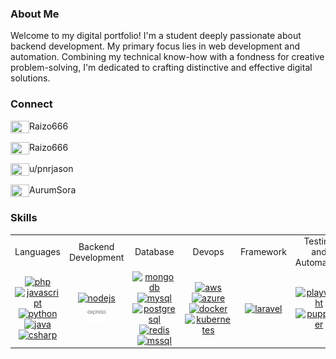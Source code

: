 ### About Me
Welcome to my digital portfolio! I'm a student deeply passionate about backend development. My primary focus lies in web development and automation. Combining my technical know-how with a fondness for creative problem-solving, I'm dedicated to crafting distinctive and effective digital solutions.

### Connect
<p align="left">
<img align="center" src="https://www.svgrepo.com/show/331368/discord-v2.svg" height="20" width="30"/>Raizo666
</p>
<p align="left">
<img align="center" src="https://www.svgrepo.com/show/452115/telegram.svg" height="20" width="30"/>Raizo666
</p>
<p align="left">
<img align="center" src="https://www.svgrepo.com/show/452094/reddit.svg" height="20" width="30"/>u/pnrjason
</p>
<p align="left">
<img align="center" src="https://www.svgrepo.com/show/448251/twitch.svg" height="20" width="30"/>AurumSora
</p>

### Skills
<table>
    <tr>
        <td align="center">Languages</td>
        <td align="center">Backend Development</td>
        <td align="center">Database</td>
        <td align="center">Devops</td>
        <td align="center">Framework</td>
        <td align="center">Testing and Automation</td>
        <td align="center">Software</td>
    </tr>
    <tr>
        <td align="center">
            <a href="https://www.php.net" target="_blank"><img src="https://www.svgrepo.com/show/452088/php.svg" alt="php" width="30" height="30"></a>
            <a href="https://www.javascript.com/" target="_blank"><img src="https://www.svgrepo.com/show/353925/javascript.svg" alt="javascript" width="30" height="30"></a>
            <a href="https://www.python.org" target="_blank"><img src="https://www.svgrepo.com/show/452091/python.svg" alt="python" width="30" height="30"></a>
            <a href="https://www.java.com" target="_blank"><img src="https://www.svgrepo.com/show/452234/java.svg" alt="java" width="30" height="30"></a>
            <a href="https://www.w3schools.com/cs/" target="_blank"><img src="https://www.svgrepo.com/show/452184/csharp.svg" alt="csharp" width="30" height="30"></a>
        </td>
        <td align="center">
            <a href="https://nodejs.org" target="_blank"><img src="https://www.svgrepo.com/show/439238/nodejs.svg" alt="nodejs" width="30" height="30"></a>
            <a href="https://expressjs.com" target="_blank"><img src="https://raw.githubusercontent.com/devicons/devicon/master/icons/express/express-original-wordmark.svg" alt="express" width="30" height="30"></a>
        </td>
        <td align="center">
            <a href="https://www.mongodb.com" target="_blank"><img src="https://www.svgrepo.com/show/331488/mongodb.svg" alt="mongodb" width="30" height="30"></a>
            <a href="https://www.mysql.com" target="_blank"><img src="https://www.svgrepo.com/show/303251/mysql-logo.svg" alt="mysql" width="30" height="30"></a>
            <a href="https://www.postgresql.org" target="_blank"><img src="https://www.svgrepo.com/show/303301/postgresql-logo.svg" alt="postgresql" width="30" height="30"></a>
            <a href="https://redis.io" target="_blank"><img src="https://www.svgrepo.com/show/354272/redis.svg" alt="redis" width="30" height="30"></a>
            <a href="https://www.microsoft.com/en-us/sql-server" target="_blank"><img src="https://www.svgrepo.com/show/303229/microsoft-sql-server-logo.svg" alt="mssql" width="30" height="30"></a>
        </td>
        <td align="center">
            <a href="https://aws.amazon.com" target="_blank" rel="noreferrer"><img src="https://www.svgrepo.com/show/373458/aws.svg" alt="aws" width="30" height="30"></a>
            <a href="https://azure.microsoft.com" target="_blank" rel="noreferrer"><img src="https://www.svgrepo.com/show/331732/microsoft-azure.svg" alt="azure" width="30" height="30"></a>
            <a href="https://www.docker.com" target="_blank" rel="noreferrer"><img src="https://www.svgrepo.com/show/303231/docker-logo.svg" alt="docker" width="30" height="30"></a>
            <a href="https://kubernetes.io" target="_blank" rel="noreferrer"><img src="https://www.svgrepo.com/show/448233/kubernetes.svg" alt="kubernetes" width="30" height="30"></a>
        </td>
        <td align="center">
            <a href="https://laravel.com" target="_blank" rel="noreferrer"><img src="https://www.svgrepo.com/show/353985/laravel.svg" alt="laravel" width="30" height="30"></a>
        </td>
        <td align="center">
            <a href="https://playwright.dev" target="_blank" rel="noreferrer"><img src="https://avatars.githubusercontent.com/u/89237858?s=48&v=4" alt="playwright" width="30" height="30"></a>
            <a href="https://pptr.dev" target="_blank" rel="noreferrer"><img src="https://www.svgrepo.com/show/354228/puppeteer.svg" alt="puppeteer" width="30" height="30"></a>
        </td>
        <td align="center">
            <a href="https://postman.com" target="_blank" rel="noreferrer"><img src="https://www.svgrepo.com/show/354202/postman-icon.svg" alt="postman" width="30" height="30"></a>
            <a href="https://insomnia.rest" target="_blank" rel="noreferrer"><img src="https://www.svgrepo.com/show/353904/insomnia.svg" alt="insomnia" width="30" height="30"></a>
            <a href="https://portswigger.net/burp" target="_blank" rel="noreferrer"><img src="https://www.whiteoaksecurity.com/wp-content/uploads/2021/04/gc1CWg37_400x400-300x300.jpg" alt="burp suite" width="30" height="30"></a>
        </td>
    </tr>
</table>
